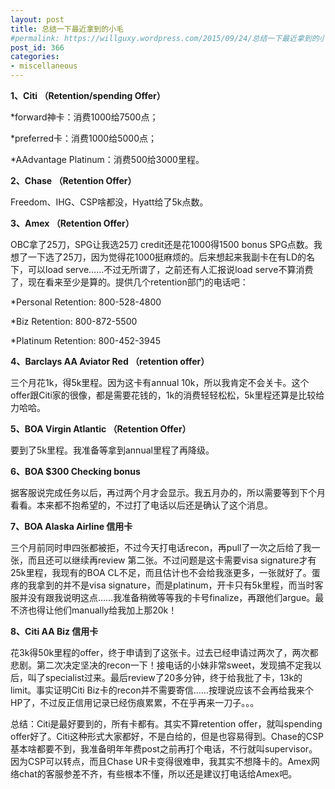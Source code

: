 ```yaml
---
layout: post
title: 总结一下最近拿到的小毛
#permalink: https://willguxy.wordpress.com/2015/09/24/总结一下最近拿到的小毛/index.html
post_id: 366
categories: 
- miscellaneous
---
```


**1、Citi （Retention/spending Offer）**


*forward神卡：消费1000给7500点；

	
*preferred卡：消费1000给5000点；

	
*AAdvantage Platinum：消费500给3000里程。

**2、Chase （Retention Offer）**


Freedom、IHG、CSP啥都没，Hyatt给了5k点数。


**3、Amex （Retention Offer）**


OBC拿了25刀，SPG让我选25刀 credit还是花1000得1500 bonus SPG点数。我想了一下选了25刀，因为觉得花1000挺麻烦的。后来想起来我副卡在有LD的名下，可以load serve……不过无所谓了，之前还有人汇报说load serve不算消费了，现在看来至少是算的。提供几个retention部门的电话吧：

*Personal Retention: 800-528-4800

	
*Biz Retention: 800-872-5500

	
*Platinum Retention: 800-452-3945

**4、Barclays AA Aviator Red （retention offer）**


三个月花1k，得5k里程。因为这卡有annual 10k，所以我肯定不会关卡。这个offer跟Citi家的很像，都是需要花钱的，1k的消费轻轻松松，5k里程还算是比较给力哈哈。


**5、BOA Virgin Atlantic （Retention Offer）**


要到了5k里程。我准备等拿到annual里程了再降级。


**6、BOA $300 Checking bonus**


据客服说完成任务以后，再过两个月才会显示。我五月办的，所以需要等到下个月看看。本来都不抱希望的，不过打了电话以后还是确认了这个消息。


**7、BOA Alaska Airline 信用卡**


三个月前同时申四张都被拒，不过今天打电话recon，再pull了一次之后给了我一张，而且还可以继续再review 第二张。不过问题是这卡需要visa signature才有25k里程，我现有的BOA CL不足，而且估计也不会给我涨更多，一张就好了。蛋疼的我拿到的并不是visa signature，而是platinum，开卡只有5k里程，而当时客服并没有跟我说明这点……我准备稍微等等我的卡号finalize，再跟他们argue。最不济也得让他们manually给我加上那20k！


**8、Citi AA Biz 信用卡**


花3k得50k里程的offer，终于申请到了这张卡。过去已经申请过两次了，两次都悲剧。第二次决定坚决的recon一下！接电话的小妹非常sweet，发现搞不定我以后，叫了specialist过来。最后review了20多分钟，终于给我批了卡，13k的limit。事实证明Citi Biz卡的recon并不需要寄信……按理说应该不会再给我来个HP了，不过反正信用记录已经伤痕累累，不在乎再来一刀子。。。

总结：Citi是最好要到的，所有卡都有。其实不算retention offer，就叫spending offer好了。Citi这种形式大家都好，不是白给的，但是也容易得到。Chase的CSP基本啥都要不到，我准备明年年费post之前再打个电话，不行就叫supervisor。因为CSP可以转点，而且Chase UR卡变得很难申，我其实不想降卡的。Amex网络chat的客服参差不齐，有些根本不懂，所以还是建议打电话给Amex吧。